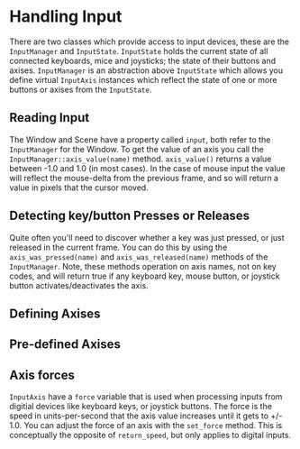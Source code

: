 
# Handling Input

There are two classes which provide access to input devices, these are the `InputManager` and `InputState`. `InputState` holds the current state of all connected keyboards, mice and joysticks; the state of their buttons and axises. `InputManager` is an abstraction above `InputState` which allows you define virtual `InputAxis` instances which reflect the state of one or more buttons or axises from the `InputState`.

## Reading Input

The Window and Scene have a property called `input`, both refer to the `InputManager` for the Window. To get the value of an axis you call the `InputManager::axis_value(name)` method. `axis_value()` returns a value between -1.0 and 1.0 (in most cases). In the case of mouse input the value will reflect the mouse-delta from the previous frame, and so will return a value in pixels that the cursor moved.

## Detecting key/button Presses or Releases

Quite often you'll need to discover whether a key was just pressed, or just released in the current frame. You can do this by using the `axis_was_pressed(name)` and `axis_was_released(name)` methods of the `InputManager`. Note, these methods operation on axis names, not on key codes, and will return true if any keyboard key, mouse button, or joystick button activates/deactivates the axis.


## Defining Axises

## Pre-defined Axises


## Axis forces

`InputAxis` have a `force` variable that is used when processing inputs from digitial devices like keyboard keys, or joystick buttons. The force is the speed in units-per-second that the axis value increases until it gets to +/- 1.0. You can adjust the force of an axis with the `set_force` method. This is conceptually the opposite of `return_speed`, but only applies to digital inputs.
